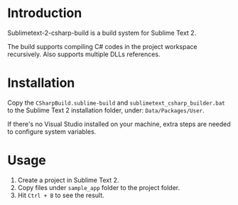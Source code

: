 # Introduction

Sublimetext-2-csharp-build is a build system for Sublime Text 2. 

The build supports compiling C# codes in the project workspace recursively. Also supports multiple DLLs references.

# Installation

Copy the `CSharpBuild.sublime-build` and `sublimetext_csharp_builder.bat` to the Sublime Text 2 installation folder, under: `Data/Packages/User`.

If there's no Visual Studio installed on your machine, extra steps are needed to configure system variables.

# Usage

1. Create a project in Sublime Text 2.
2. Copy files under `sample_app` folder to the project folder.
3. Hit `Ctrl + B` to see the result.